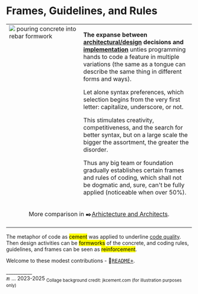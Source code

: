 # Frames, Guidelines, and Rules

<table><tr valign="top"><td width="40%">
    <picture><img alt="&nbsp;pouring concrete into rebar formwork" src="https://github.com/Kyriosity/read-write/blob/main/README%2B/_rsc/_img/photo/misc/pour_concrete-meme.jpg" /></picture>
  </td><td>
<p><b>The expanse between <ins>architectural/design</ins> decisions and <ins>implementation</ins></b> unties programming hands to code a feature in multiple variations (the same as a tongue can describe the same thing in different forms and ways).</p>
<p>Let alone syntax preferences, which selection begins from the very first letter: capitalize, underscore, or not.</p>
<p>This stimulates creativity, competitiveness, and the search for better syntax, but on a large scale the bigger the assortment, the greater the disorder.</p>
<p>Thus any big team or foundation gradually establishes certain frames and rules of coding, which shall not be dogmatic and, sure, can't be fully applied (noticeable when over 50%).</p>
</td></tr><tr><td colspan="2" align="center">

More comparison in ✒️<a href="https://github.com/Kyriosity/read-write/blob/main/README%2B/pencraft/README%2B/essays/README%2B/SW_architect-aTake.md">Arhictecture and Architects</a>.
    
</td></tr></table>

The metaphor of code as <mark>cement</mark> was applied to underline <a href="https://github.com/Kyriosity/read-write/blob/main/README+/software/QA/README+/code-quality.md">code quality</a>.
     Then design activities can be <mark>formworks</mark> of the concrete, and coding rules, guidelines, and frames can be seen as <mark>reinforcement</mark>.
   

Welcome to these modest contributions - 📁[<span title="&nbsp;The README+ subfolder oranises topic docs"><samp>README+</samp></span>](README+).

\___________\
🔚 ... 2023-2025 <sub>Collage background credit: jkcement.com&#013;&#010;(for illustration purposes only)</sub> 
